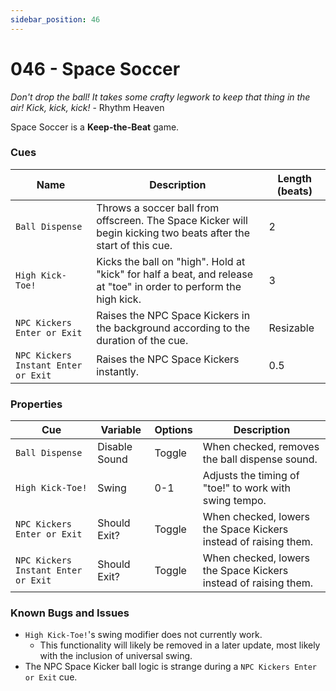 ```yaml
---
sidebar_position: 46
---
```

# 046 - Space Soccer

*Don't drop the ball! It takes some crafty legwork to keep that thing in the air! Kick, kick, kick!* - Rhythm Heaven

Space Soccer is a **Keep-the-Beat** game.

### Cues

|Name|Description|Length (beats)|
|---|---|---|
|`Ball Dispense`|Throws a soccer ball from offscreen. The Space Kicker will begin kicking two beats after the start of this cue.|2|
|`High Kick-Toe!`|Kicks the ball on "high". Hold at "kick" for half a beat, and release at "toe" in order to perform the high kick.|3|
|`NPC Kickers Enter or Exit`|Raises the NPC Space Kickers in the background according to the duration of the cue.|Resizable|
|`NPC Kickers Instant Enter or Exit`|Raises the NPC Space Kickers instantly.|0.5|

### Properties

|Cue|Variable|Options|Description|
|---|---|---|---|
|`Ball Dispense`|Disable Sound|Toggle|When checked, removes the ball dispense sound.|
|`High Kick-Toe!`|Swing|0-1|Adjusts the timing of "toe!" to work with swing tempo.|
|`NPC Kickers Enter or Exit`|Should Exit?|Toggle|When checked, lowers the Space Kickers instead of raising them.|
|`NPC Kickers Instant Enter or Exit`|Should Exit?|Toggle|When checked, lowers the Space Kickers instead of raising them.|

### Known Bugs and Issues
- `High Kick-Toe!`'s swing modifier does not currently work.
	- This functionality will likely be removed in a later update, most likely with the inclusion of universal swing.
- The NPC Space Kicker ball logic is strange during a `NPC Kickers Enter or Exit` cue.

